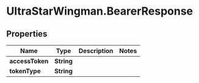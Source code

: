 # UltraStarWingman.BearerResponse

## Properties

Name | Type | Description | Notes
------------ | ------------- | ------------- | -------------
**accessToken** | **String** |  | 
**tokenType** | **String** |  | 



